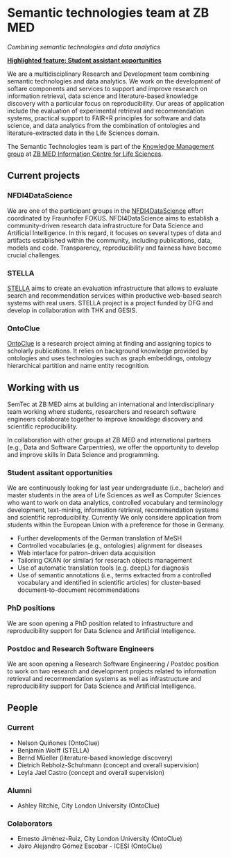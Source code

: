 # Semantic technologies team at ZB MED

_Combining semantic technologies and data analytics_

__[Highlighted feature: Student assistant opportunities](./#student-assitant-opportunities)__


We are a multidisciplinary Research and Development team combining semantic technologies and data analytics. We work on the development of softare components and services to support and improve research on information retrieval, data science and literature-based knowledge discovery with a particular focus on reproducibility. Our areas of application include the evaluation of experimental retrieval and recommendation systems, practical support to FAIR+R principles for software and data science, and data analytics from the combination of ontologies and literature-extracted data in the Life Sciences domain.

The Semantic Technologies team is part of the [Knowledge Management group](https://www.zbmed.de/en/research/research-at-zb-med/research-knowledge-management/) at [ZB MED Information Centre for Life Sciences](https://www.zbmed.de/en).

## Current projects

### NFDI4DataScience

We are one of the participant groups in the [NFDI4DataScience](https://www.zbmed.de/en/research/current-projects/nfdi4datascience/) effort coordinated by Fraunhofer FOKUS. NFDI4DataScience aims to establish a community-driven research data infrastructure for Data Science and Artificial Intelligence. In this regard, it focuses on several types of data and artifacts established within the community, including publications, data, models and code. Transparency, reproducibility and fairness have become crucial challenges.

### STELLA

[STELLA](https://stella-project.org/) aims to create an evaluation infrastructure that allows to evaluate search and recommendation services within productive web-based search systems with real users. STELLA project is a project funded by DFG and develop in collaboration with THK and GESIS. 

### OntoClue

[OntoClue](https://zbmed-semtec.github.io/ontoclue/)  is a research project aiming at finding and assigning topics to scholarly publications. It relies on background knowledge provided by ontologies and uses technologies such as graph embeddings, ontology hierarchical partition and name entity recognition.

## Working with us 

SemTec at ZB MED aims at building an international and interdisciplinary team working where students, researchers and research software engineers collaborate together to improve knowldege discovery and scientific reproducibility.

In collaboration with other groups at ZB MED and international partners (e.g., Data and Software Carpentries), we offer the opportunity to develop and improve skills in Data Science and programming.

### Student assitant opportunities

We are continuously looking for last year undergraduate (i.e., bachelor) and master students in the area of Life Sciences as well as Computer Sciences who want to work on data analytics, controlled vocabulary and terminology development, text-mining, information retrieval, recommendation systems and scientific reproducibility. Currently We only considere application from students within the European Union with a preference for those in Germany.

* Further developments of the German translation of MeSH
* Controlled vocabularies (e.g., ontologies) alignment for diseases
* Web interface for patron-driven data acquisition
* Tailoring CKAN (or similar) for reserach objects management
* Use of automatic translation tools (e.g. deepL) for diagnosis
* Use of semantic annotations (i.e., terms extracted from a controlled vocabulary and identified in scientific articles) for cluster-based document-to-document recommendations

### PhD positions

We are soon opening a PhD position related to infrastructure and reproducibility support for Data Science and Artificial Intelligence. 

### Postdoc and Research Software Engineers

We are soon opening a Research Software Engineering / Postdoc position to work on two research and development projects related to information retrieval and recommendation systems as well as infrastructure and reproducibility support for Data Science and Artificial Intelligence. 

## People

### Current
* Nelson Quiñones (OntoClue)
* Benjamin Wolff (STELLA)
* Bernd Müeller (literature-based knowledge discovery)
* Dietrich Rebholz-Schuhmann (concept and overall supervision)
* Leyla Jael Castro (concept and overall supervision)

### Alumni
* Ashley Ritchie, City London University (OntoClue)

### Colaborators
* Ernesto Jiménez-Ruiz, City London University (OntoClue)
* Jairo Alejandro Gómez Escobar - ICESI (OntoClue)




